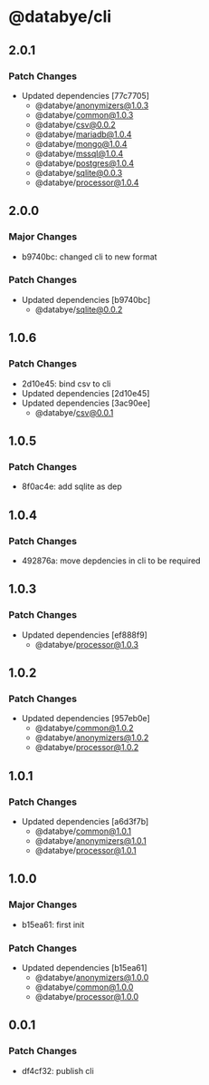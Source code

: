 # @databye/cli

## 2.0.1

### Patch Changes

- Updated dependencies [77c7705]
  - @databye/anonymizers@1.0.3
  - @databye/common@1.0.3
  - @databye/csv@0.0.2
  - @databye/mariadb@1.0.4
  - @databye/mongo@1.0.4
  - @databye/mssql@1.0.4
  - @databye/postgres@1.0.4
  - @databye/sqlite@0.0.3
  - @databye/processor@1.0.4

## 2.0.0

### Major Changes

- b9740bc: changed cli to new format

### Patch Changes

- Updated dependencies [b9740bc]
  - @databye/sqlite@0.0.2

## 1.0.6

### Patch Changes

- 2d10e45: bind csv to cli
- Updated dependencies [2d10e45]
- Updated dependencies [3ac90ee]
  - @databye/csv@0.0.1

## 1.0.5

### Patch Changes

- 8f0ac4e: add sqlite as dep

## 1.0.4

### Patch Changes

- 492876a: move depdencies in cli to be required

## 1.0.3

### Patch Changes

- Updated dependencies [ef888f9]
  - @databye/processor@1.0.3

## 1.0.2

### Patch Changes

- Updated dependencies [957eb0e]
  - @databye/common@1.0.2
  - @databye/anonymizers@1.0.2
  - @databye/processor@1.0.2

## 1.0.1

### Patch Changes

- Updated dependencies [a6d3f7b]
  - @databye/common@1.0.1
  - @databye/anonymizers@1.0.1
  - @databye/processor@1.0.1

## 1.0.0

### Major Changes

- b15ea61: first init

### Patch Changes

- Updated dependencies [b15ea61]
  - @databye/anonymizers@1.0.0
  - @databye/common@1.0.0
  - @databye/processor@1.0.0

## 0.0.1

### Patch Changes

- df4cf32: publish cli
